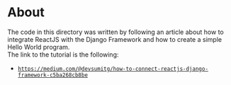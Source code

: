 # About

The code in this directory was written by following an article about how to integrate ReactJS with the Django Framework and how to create a simple Hello World program. <br>
The link to the tutorial is the following:
 - [`https://medium.com/@devsumitg/how-to-connect-reactjs-django-framework-c5ba268cb8be`](https://medium.com/@devsumitg/how-to-connect-reactjs-django-framework-c5ba268cb8be)
